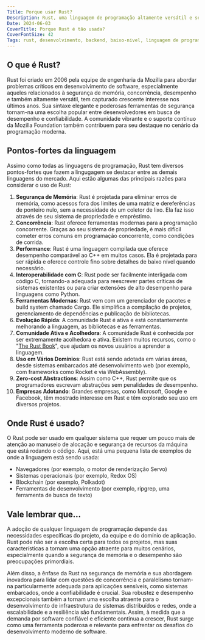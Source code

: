 ```yaml
---
Title: Porque usar Rust?
Description: Rust, uma linguagem de programação altamente versátil e segura, tem capturado crescente interesse nos últimos anos. Sua sintaxe elegante e poderosas ferramentas de segurança tornam-na uma escolha popular entre desenvolvedores em busca de desempenho e confiabilidade.
Date: 2024-06-03
CoverTitle: Porque Rust é tão usada?
CoverFontSize: 42
Tags: rust, desenvolvimento, backend, baixo-nivel, linguagem de programacao
---
```

## O que é Rust?

Rust foi criado em 2006 pela equipe de engenharia da Mozilla para abordar problemas críticos em desenvolvimento de software, especialmente aqueles relacionados à segurança de memória, concorrência, desempenho e também altamente versátil, tem capturado crescente interesse nos últimos anos. Sua sintaxe elegante e poderosas ferramentas de segurança tornam-na uma escolha popular entre desenvolvedores em busca de desempenho e confiabilidade. A comunidade vibrante e o suporte contínuo da Mozilla Foundation também contribuem para seu destaque no cenário da programação moderna.

## Pontos-fortes da linguagem

Assimo como todas as linguagens de programação, Rust tem diversos pontos-fortes que fazem a lingugagem se destacar entre as demais linguagens do mercado. Aqui estão algumas das principais razões para considerar o uso de Rust:

1. **Segurança de Memória**: Rust é projetada para eliminar erros de memória, como acessos fora dos limites de uma matriz e dereferências de ponteiro nulo, sem a necessidade de um coletor de lixo. Ela faz isso através de seu sistema de propriedade e empréstimo.
2. **Concorrência**: Rust oferece ferramentas modernas para a programação concorrente. Graças ao seu sistema de propriedade, é mais difícil cometer erros comuns em programação concorrente, como condições de corrida.
3. **Performance**: Rust é uma linguagem compilada que oferece desempenho comparável ao C++ em muitos casos. Ela é projetada para ser rápida e oferece controle fino sobre detalhes de baixo nível quando necessário.
4. **Interoperabilidade com C**: Rust pode ser facilmente interligada com código C, tornando-a adequada para reescrever partes críticas de sistemas existentes ou para criar extensões de alto desempenho para linguagens como Python.
5. **Ferramentas Modernas**: Rust vem com um gerenciador de pacotes e build system chamado Cargo. Ele simplifica a compilação de projetos, gerenciamento de dependências e publicação de bibliotecas.
6. **Evolução Rápida**: A comunidade Rust é ativa e está constantemente melhorando a linguagem, as bibliotecas e as ferramentas.
7. **Comunidade Ativa e Acolhedora**: A comunidade Rust é conhecida por ser extremamente acolhedora e ativa. Existem muitos recursos, como o "[The Rust Book](https://doc.rust-lang.org/stable/book/)", que ajudam os novos usuários a aprender a linguagem.
8. **Uso em Vários Domínios**: Rust está sendo adotada em várias áreas, desde sistemas embarcados até desenvolvimento web (por exemplo, com frameworks como Rocket e via WebAssembly).
9. **Zero-cost Abstractions**: Assim como C++, Rust permite que os programadores escrevam abstrações sem penalidades de desempenho.
10. **Empresas Adotando**: Grandes empresas, como Microsoft, Google e Facebook, têm mostrado interesse em Rust e têm explorado seu uso em diversos projetos.

## Onde Rust é usado?

O Rust pode ser usado em qualquer sistema que requer um pouco mais de atenção ao manuseio de alocação e segurança de recursos da máquina que está rodando o código. Aqui, está uma pequena lista de exemplos de onde a linguagem está sendo usada:

* Navegadores (por exemplo, o motor de renderização Servo)
* Sistemas operacionais (por exemplo, Redox OS)
* Blockchain (por exemplo, Polkadot)
* Ferramentas de desenvolvimento (por exemplo, ripgrep, uma ferramenta de busca de texto)

## Vale lembrar que...

A adoção de qualquer linguagem de programação depende das necessidades específicas do projeto, da equipe e do domínio de aplicação. Rust pode não ser a escolha certa para todos os projetos, mas suas características a tornam uma opção atraente para muitos cenários, especialmente quando a segurança de memória e o desempenho são preocupações primordiais.

Além disso, a ênfase da Rust na segurança de memória e sua abordagem inovadora para lidar com questões de concorrência e paralelismo tornam-na particularmente adequada para aplicações sensíveis, como sistemas embarcados, onde a confiabilidade é crucial. Sua robustez e desempenho excepcionais também a tornam uma escolha atraente para o desenvolvimento de infraestrutura de sistemas distribuídos e redes, onde a escalabilidade e a resiliência são fundamentais. Assim, à medida que a demanda por software confiável e eficiente continua a crescer, Rust surge como uma ferramenta poderosa e relevante para enfrentar os desafios do desenvolvimento moderno de software.
